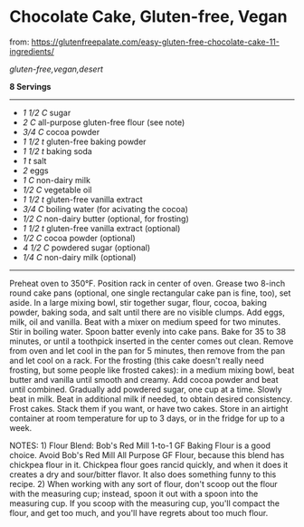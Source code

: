 # Chocolate Cake, Gluten-free, Vegan

from: https://glutenfreepalate.com/easy-gluten-free-chocolate-cake-11-ingredients/

*gluten-free,vegan,desert*

**8 Servings**

---

- *1 1/2 C* sugar
- *2 C* all-purpose gluten-free flour (see note)
- *3/4 C* cocoa powder
- *1 1/2 t* gluten-free baking powder
- *1 1/2 t* baking soda
- *1 t* salt
- *2* eggs
- *1 C* non-dairy milk
- *1/2 C* vegetable oil
- *1 1/2 t* gluten-free vanilla extract
- *3/4 C* boiling water (for acivating the cocoa)
- *1/2 C* non-dairy butter (optional, for frosting)
- *1 1/2 t* gluten-free vanilla extract (optional)
- *1/2 C* cocoa powder (optional)
- *4 1/2 C* powdered sugar (optional)
- *1/4 C* non-dairy milk (optional)

---

Preheat oven to 350°F. Position rack in center of oven. Grease two 8-inch round
cake pans (optional, one single rectangular cake pan is fine, too), set aside.
In a large mixing bowl, stir together sugar, flour, cocoa, baking powder,
baking soda, and salt until there are no visible clumps. Add eggs, milk, oil and
vanilla. Beat with a mixer on medium speed for two minutes. Stir in boiling
water. Spoon batter evenly into cake pans. Bake for 35 to 38 minutes, or until
a toothpick inserted in the center comes out clean. Remove from oven and let
cool in the pan for 5 minutes, then remove from the pan and let cool on a rack. 
For the frosting (this cake doesn't really need frosting, but some people like
frosted cakes): in a medium mixing bowl, beat butter and vanilla until smooth
and creamy. Add cocoa powder and beat until combined. Gradually add powdered
sugar, one cup at a time. Slowly beat in milk. Beat in additional milk if
needed, to obtain desired consistency. Frost cakes. Stack them if you want, or
have two cakes. Store in an airtight container at room temperature for up to 3
days, or in the fridge for up to a week.

NOTES: 1) Flour Blend: Bob's Red Mill 1-to-1 GF Baking Flour is a good choice.
Avoid Bob's Red Mill All Purpose GF Flour, because this blend has chickpea flour
in it. Chickpea flour goes rancid quickly, and when it does it creates a dry and
sour/bitter flavor. It also does something funny to this recipe. 2) When working
with any sort of flour, don't scoop out the flour with the measuring cup;
instead, spoon it out with a spoon into the measuring cup. If you scoop with the
measuring cup, you'll compact the flour, and get too much, and you'll have
regrets about too much flour.
